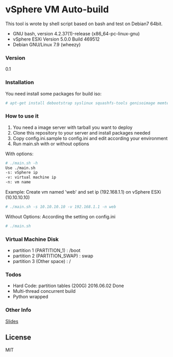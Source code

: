 # vSphere VM Auto-build

This tool is wrote by shell script based on bash and test on Debian7 64bit.

  - GNU bash, version 4.2.37(1)-release (x86_64-pc-linux-gnu)
  - vSphere ESXi Version 5.0.0 Build 469512
  - Debian GNU/Linux 7.9 (wheezy)

### Version
0.1


### Installation

You need install some packages for build iso:

```sh
# apt-get install debootstrap syslinux squashfs-tools genisoimage memtest86+ rsync
```

### How to use it

1. You need a image server with tarball you want to deploy
2. Clone this repository to your server and install packages needed
3. Copy config.ini.sample to config.ini and edit according your environment
3. Run main.sh with or without options

With options:
```sh
# ./main.sh -h
Use ./main.sh
-s: vSphere ip
-v: virtual machine ip
-n: vm name
```
Example:
Create vm named 'web' and set ip (192.168.1.1) on vSphere ESXi (10.10.10.10) 
```sh
# ./main.sh -s 10.10.10.10 -v 192.168.1.1 -n web
```

Without Options: According the setting on config.ini
```sh
# ./main.sh
```

### Virtual Machine Disk 
 - partition 1 (PARTITION_1)    : /boot 
 - partition 2 (PARTITION_SWAP) : swap
 - partition 3 (Other space)    : /



### Todos

 - Hard Code: partition tables (200G) 2016.06.02 Done
 - Multi-thread concurrent build
 - Python wrapped

### Other Info
[Slides](https://docs.google.com/presentation/d/1_gdHZFmPc3iivoGIVRoMv8zC5PjkRooC3hacRhtHPu8/edit?usp=sharing)

License
----

MIT


